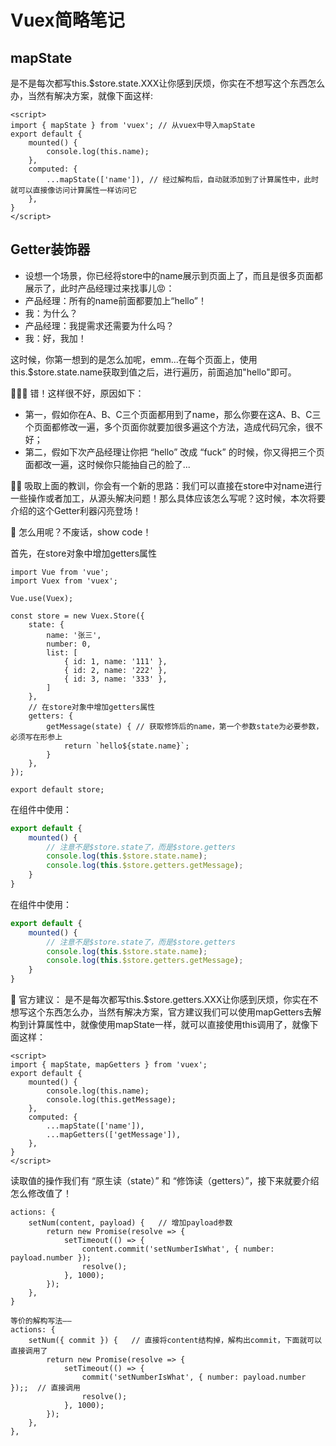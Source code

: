 # Vuex简略笔记

## mapState

是不是每次都写this.$store.state.XXX让你感到厌烦，你实在不想写这个东西怎么办，当然有解决方案，就像下面这样:

~~~
<script>
import { mapState } from 'vuex'; // 从vuex中导入mapState
export default {
    mounted() {
        console.log(this.name);
    },
    computed: {
        ...mapState(['name']), // 经过解构后，自动就添加到了计算属性中，此时就可以直接像访问计算属性一样访问它
    },
}
</script>
~~~

## Getter装饰器

- 设想一个场景，你已经将store中的name展示到页面上了，而且是很多页面都展示了，此时产品经理过来找事儿😡：
- 产品经理：所有的name前面都要加上“hello”！
- 我：为什么？
- 产品经理：我提需求还需要为什么吗？
- 我：好，我加！

这时候，你第一想到的是怎么加呢，emm...在每个页面上，使用this.$store.state.name获取到值之后，进行遍历，前面追加"hello"即可。

🤦🏻‍♂️ 错！这样很不好，原因如下：

- 第一，假如你在A、B、C三个页面都用到了name，那么你要在这A、B、C三个页面都修改一遍，多个页面你就要加很多遍这个方法，造成代码冗余，很不好；
- 第二，假如下次产品经理让你把 “hello” 改成 “fuck” 的时候，你又得把三个页面都改一遍，这时候你只能抽自己的脸了...

👏🏻 吸取上面的教训，你会有一个新的思路：我们可以直接在store中对name进行一些操作或者加工，从源头解决问题！那么具体应该怎么写呢？这时候，本次将要介绍的这个Getter利器闪亮登场！

🤡 怎么用呢？不废话，show code！

首先，在store对象中增加getters属性

~~~
import Vue from 'vue';
import Vuex from 'vuex';

Vue.use(Vuex);

const store = new Vuex.Store({
    state: {
        name: '张三',
        number: 0,
        list: [
            { id: 1, name: '111' },
            { id: 2, name: '222' },
            { id: 3, name: '333' },
        ]
    },
    // 在store对象中增加getters属性
    getters: {
        getMessage(state) { // 获取修饰后的name，第一个参数state为必要参数，必须写在形参上
            return `hello${state.name}`;
        }
    },
});

export default store;
~~~

在组件中使用：

```js
export default {
    mounted() {
        // 注意不是$store.state了，而是$store.getters
        console.log(this.$store.state.name);
        console.log(this.$store.getters.getMessage);
    }
}
```

在组件中使用：

```js
export default {
    mounted() {
        // 注意不是$store.state了，而是$store.getters
        console.log(this.$store.state.name);
        console.log(this.$store.getters.getMessage);
    }
}
```

🤖 官方建议： 是不是每次都写this.$store.getters.XXX让你感到厌烦，你实在不想写这个东西怎么办，当然有解决方案，官方建议我们可以使用mapGetters去解构到计算属性中，就像使用mapState一样，就可以直接使用this调用了，就像下面这样：

~~~
<script>
import { mapState, mapGetters } from 'vuex';
export default {
    mounted() {
        console.log(this.name);
        console.log(this.getMessage);
    },
    computed: {
        ...mapState(['name']),
        ...mapGetters(['getMessage']),
    },
}
</script>
~~~

 读取值的操作我们有 “原生读（state）” 和 “修饰读（getters）”，接下来就要介绍怎么修改值了！

~~~
actions: {
    setNum(content, payload) {   // 增加payload参数
        return new Promise(resolve => {
            setTimeout(() => {
                content.commit('setNumberIsWhat', { number: payload.number });
                resolve();
            }, 1000);
        });
    },
}

等价的解构写法——
actions: {
    setNum({ commit }) {   // 直接将content结构掉，解构出commit，下面就可以直接调用了
        return new Promise(resolve => {
            setTimeout(() => {
                commit('setNumberIsWhat', { number: payload.number });;  // 直接调用
                resolve();
            }, 1000);
        });
    },
},
~~~



